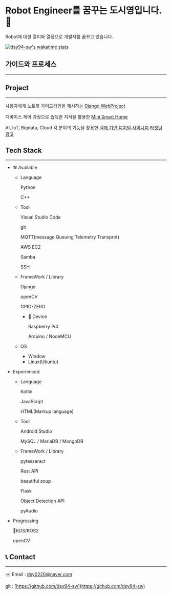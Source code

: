 # Robot Engineer를 꿈꾸는 도시영입니다.👋

Robot에 대한 흥미와 열정으로 개발자를 꿈꾸고 있습니다. 

[![dsy94-sw's wakatime stats](https://github-readme-stats.vercel.app/api/wakatime?username=dsy94-sw)](https://github.com/anuraghazra/github-readme-stats)

## 가이드와 프로세스

---

## Project

---

사용자에게 노트북  가이드라인을 제시하는 [Django WebProject](https://github.com/dsy94-sw/web_proj.git)

디바이스 제어 과정으로 습득한 지식을 활용한 [Mini Smart Home](https://github.com/hyeonghak96/iot-project.git)

AI, IoT, Bigdata, Cloud 각 분야의 기능을 활용한 [객체 기반 디지털 사이니지 타겟팅 광고](https://github.com/JFusionProject/IoT_code)

## Tech Stack

---

- ⚒️ Available
    - Language

        Python

        C++

    - Tool

        Visual Studio Code

        git

        MQTT(message Queuing Telemetry Transprot)

        AWS EC2

        Samba

        SSH

    - FrameWork / Library

        Django

        openCV

        GPIO-ZERO

        - 📱 Device

            Raspberry Pi4

            Arduino / NodeMCU

    - OS
        - Window
        - Linux(Ubuntu)
- Experienced
    - Language

        Kotlin

        JavaScript

        HTML(Markup language)

    - Tool

        Android Studio

        MySQL / MariaDB / MongoDB

    - FrameWork / Library

        pytesseract

        Rest API

        beautiful soup

        Flask

        Object Detection API

        pyAudio

- Progressing

    🐢ROS/ROS2

    openCV

## 📞 Contact

---

✉️ Email : dsy0220@naver.com

git : [https://github.com/dsy94-sw](https://github.com/dsy94-sw)
